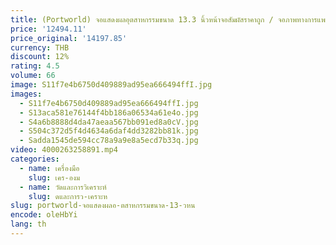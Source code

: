 ```yaml
---
title: (Portworld) จอแสดงผลอุตสาหกรรมขนาด 13.3 นิ้วหน้าจอสัมผัสราคาถูก / จอภาพทางการแพทย์
price: '12494.11'
price_original: '14197.85'
currency: THB
discount: 12%
rating: 4.5
volume: 66
image: S11f7e4b6750d409889ad95ea666494ffI.jpg
images:
  - S11f7e4b6750d409889ad95ea666494ffI.jpg
  - S13aca581e76144f4bb186a06534a61e4o.jpg
  - S4a6b8888d4da47aeaa567bb091ed8a0cV.jpg
  - S504c372d5f4d4634a6daf4dd3282bb81k.jpg
  - Sadda1545de594cc78a9a9e8a5ecd7b33q.jpg
video: 4000263258891.mp4
categories:
  - name: เครื่องมือ
    slug: เคร-องม
  - name: วัดและการวิเคราะห์
    slug: ดและการว-เคราะห
slug: portworld-จอแสดงผลอ-ตสาหกรรมขนาด-13-วหน
encode: oleHbYi
lang: th
---
```

  